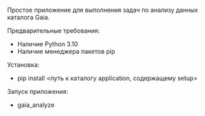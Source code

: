 Простое приложение для выполнения задач по анализу данных каталога Gaia.

Предварительные требования:
+ Наличие Python 3.10
+ Наличие менеджера пакетов pip

Установка:
+ pip install <путь к каталогу application, содержащему setup>

Запуск приложения:
+ gaia_analyze